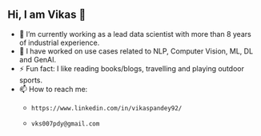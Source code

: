 ## Hi, I am Vikas 👋
- 🔭 I’m currently working as a lead data scientist with more than 8 years of industrial experience.
- 🔭 I have worked on use cases related to NLP, Computer Vision, ML, DL and GenAI.
- ⚡ Fun fact: I like reading books/blogs, travelling and playing outdoor sports.
- 📫 How to reach me:
  -     https://www.linkedin.com/in/vikaspandey92/
  -     vks007pdy@gmail.com

<!--
**vikaspandey92/vikaspandey92** is a ✨ _special_ ✨ repository because its `README.md` (this file) appears on your GitHub profile.

Here are some ideas to get you started:

- 🔭 I’m currently working on ...
- 🌱 I’m currently learning ...
- 👯 I’m looking to collaborate on ...
- 🤔 I’m looking for help with ...
- 💬 Ask me about ...
- 📫 How to reach me: ...
- 😄 Pronouns: ...
- ⚡ Fun fact: ...
-->
